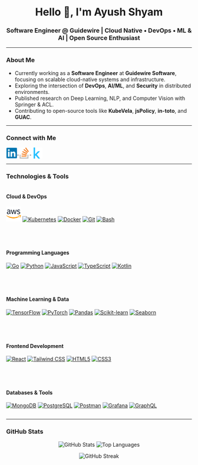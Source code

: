 <h1 align="center">Hello 👋, I'm Ayush Shyam</h1>
<h3 align="center">
Software Engineer @ Guidewire | Cloud Native • DevOps • ML & AI | Open Source Enthusiast
</h3>

---

### About Me
- Currently working as a **Software Engineer** at **Guidewire Software**, focusing on scalable cloud-native systems and infrastructure.
- Exploring the intersection of **DevOps**, **AI/ML**, and **Security** in distributed environments.
- Published research on Deep Learning, NLP, and Computer Vision with Springer & ACL.
- Contributing to open-source tools like **KubeVela**, **jsPolicy**, **in-toto**, and **GUAC**.
---

### Connect with Me
<p align="left">
  <a href="https://linkedin.com/in/ayush-shyam-kumar" target="blank">
    <img align="center" src="https://raw.githubusercontent.com/devicons/devicon/master/icons/linkedin/linkedin-original.svg" alt="LinkedIn" height="30" width="30" />
  </a>
  <a href="https://stackoverflow.com/users/ayush-kumar" target="blank">
    <img align="center" src="https://raw.githubusercontent.com/devicons/devicon/master/icons/stackoverflow/stackoverflow-original.svg" alt="Stack Overflow" height="30" width="30" />
  </a>
  <a href="https://kaggle.com/ayushshyam" target="blank">
    <img align="center" src="https://raw.githubusercontent.com/devicons/devicon/master/icons/kaggle/kaggle-original.svg" alt="Kaggle" height="30" width="30" />
  </a>
</p>

---

### Technologies & Tools

<div style="display: flex; flex-wrap: wrap; gap: 40px;">

<!-- Cloud & DevOps -->
<div>
  <h4>Cloud & DevOps</h4>
  <p align="left">
    <a href="https://aws.amazon.com" target="_blank"><img src="https://raw.githubusercontent.com/devicons/devicon/master/icons/amazonwebservices/amazonwebservices-original-wordmark.svg" alt="AWS" width="40" height="40"/></a>
    <a href="https://kubernetes.io/" target="_blank"><img src="https://cdn.jsdelivr.net/gh/devicons/devicon/icons/kubernetes/kubernetes-plain.svg" alt="Kubernetes" width="40" height="40"/></a>
    <a href="https://www.docker.com/" target="_blank"><img src="https://cdn.jsdelivr.net/gh/devicons/devicon/icons/docker/docker-original.svg" alt="Docker" width="40" height="40"/></a>
    <a href="https://git-scm.com/" target="_blank"><img src="https://cdn.jsdelivr.net/gh/devicons/devicon/icons/git/git-original.svg" alt="Git" width="40" height="40"/></a>
    <a href="https://www.gnu.org/software/bash/" target="_blank"><img src="https://cdn.jsdelivr.net/gh/devicons/devicon/icons/bash/bash-original.svg" alt="Bash" width="40" height="40"/></a>
  </p>
</div>

<!-- Programming Languages -->
<div>
  <h4>Programming Languages</h4>
  <p align="left">
    <a href="https://golang.org" target="_blank"><img src="https://cdn.jsdelivr.net/gh/devicons/devicon/icons/go/go-original.svg" alt="Go" width="40" height="40"/></a>
    <a href="https://www.python.org/" target="_blank"><img src="https://cdn.jsdelivr.net/gh/devicons/devicon/icons/python/python-original.svg" alt="Python" width="40" height="40"/></a>
    <a href="https://developer.mozilla.org/en-US/docs/Web/JavaScript" target="_blank"><img src="https://cdn.jsdelivr.net/gh/devicons/devicon/icons/javascript/javascript-original.svg" alt="JavaScript" width="40" height="40"/></a>
    <a href="https://www.typescriptlang.org/" target="_blank"><img src="https://cdn.jsdelivr.net/gh/devicons/devicon/icons/typescript/typescript-original.svg" alt="TypeScript" width="40" height="40"/></a>
    <a href="https://kotlinlang.org/" target="_blank"><img src="https://cdn.jsdelivr.net/gh/devicons/devicon/icons/kotlin/kotlin-original.svg" alt="Kotlin" width="40" height="40"/></a>
  </p>
</div>

<!-- ML & Data -->
<div>
  <h4>Machine Learning & Data</h4>
  <p align="left">
    <a href="https://www.tensorflow.org/" target="_blank"><img src="https://cdn.jsdelivr.net/gh/devicons/devicon/icons/tensorflow/tensorflow-original.svg" alt="TensorFlow" width="40" height="40"/></a>
    <a href="https://pytorch.org/" target="_blank"><img src="https://cdn.jsdelivr.net/gh/devicons/devicon/icons/pytorch/pytorch-original.svg" alt="PyTorch" width="40" height="40"/></a>
    <a href="https://pandas.pydata.org/" target="_blank"><img src="https://cdn.jsdelivr.net/gh/devicons/devicon/icons/pandas/pandas-original.svg" alt="Pandas" width="40" height="40"/></a>
    <a href="https://scikit-learn.org/" target="_blank"><img src="https://upload.wikimedia.org/wikipedia/commons/0/05/Scikit_learn_logo_small.svg" alt="Scikit-learn" width="40" height="40"/></a>
    <a href="https://seaborn.pydata.org/" target="_blank"><img src="https://seaborn.pydata.org/_images/logo-mark-lightbg.svg" alt="Seaborn" width="40" height="40"/></a>
  </p>
</div>

<!-- Frontend Development -->
<div>
  <h4>Frontend Development</h4>
  <p align="left">
    <a href="https://reactjs.org/" target="_blank"><img src="https://cdn.jsdelivr.net/gh/devicons/devicon/icons/react/react-original.svg" alt="React" width="40" height="40"/></a>
    <a href="https://tailwindcss.com/" target="_blank"><img src="https://www.vectorlogo.zone/logos/tailwindcss/tailwindcss-icon.svg" alt="Tailwind CSS" width="40" height="40"/></a>
    <a href="https://developer.mozilla.org/en-US/docs/Web/HTML" target="_blank"><img src="https://cdn.jsdelivr.net/gh/devicons/devicon/icons/html5/html5-original.svg" alt="HTML5" width="40" height="40"/></a>
    <a href="https://www.w3schools.com/css/" target="_blank"><img src="https://cdn.jsdelivr.net/gh/devicons/devicon/icons/css3/css3-original.svg" alt="CSS3" width="40" height="40"/></a>
  </p>
</div>

<!-- Databases & Tools -->
<div>
  <h4>Databases & Tools</h4>
  <p align="left">
    <a href="https://www.mongodb.com/" target="_blank"><img src="https://cdn.jsdelivr.net/gh/devicons/devicon/icons/mongodb/mongodb-original.svg" alt="MongoDB" width="40" height="40"/></a>
    <a href="https://www.postgresql.org/" target="_blank"><img src="https://cdn.jsdelivr.net/gh/devicons/devicon/icons/postgresql/postgresql-original.svg" alt="PostgreSQL" width="40" height="40"/></a>
    <a href="https://postman.com" target="_blank"><img src="https://www.vectorlogo.zone/logos/getpostman/getpostman-icon.svg" alt="Postman" width="40" height="40"/></a>
    <a href="https://grafana.com" target="_blank"><img src="https://www.vectorlogo.zone/logos/grafana/grafana-icon.svg" alt="Grafana" width="40" height="40"/></a>
    <a href="https://graphql.org/" target="_blank"><img src="https://cdn.jsdelivr.net/gh/devicons/devicon/icons/graphql/graphql-plain.svg" alt="GraphQL" width="40" height="40"/></a>
  </p>
</div>

</div>

---

### GitHub Stats
<p align="center">
  <img src="https://github-readme-stats.vercel.app/api?username=roguepikachu&show_icons=true&theme=dark&locale=en" alt="GitHub Stats" height="165"/>
  <img src="https://github-readme-stats.vercel.app/api/top-langs?username=roguepikachu&show_icons=true&locale=en&layout=compact&theme=dark" alt="Top Languages" height="165"/>
</p>

<p align="center">
  <img src="https://github-readme-streak-stats.herokuapp.com/?user=roguepikachu&theme=dark" alt="GitHub Streak"/>
</p>
